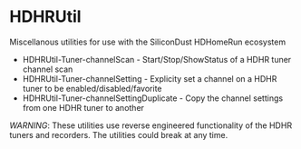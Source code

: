 # HDHRUtil

Miscellanous utilities for use with the SiliconDust HDHomeRun ecosystem

* HDHRUtil-Tuner-channelScan - Start/Stop/ShowStatus of a HDHR tuner channel scan
* HDHRUtil-Tuner-channelSetting - Explicity set a channel on a HDHR tuner to be enabled/disabled/favorite
* HDHRUtil-Tuner-channelSettingDuplicate - Copy the channel settings from one HDHR tuner to another

*WARNING*: These utilities use reverse engineered functionality of the
HDHR tuners and recorders.  The utilities could break at any time.
